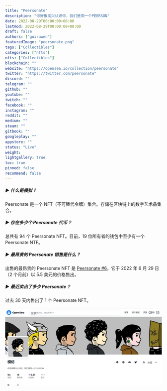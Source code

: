 ```yaml
---
title: "Peersonate"
description: "你好很高兴认识你，我们是同一个PEERSON"
date: 2022-08-29T00:00:00+08:00
lastmod: 2022-08-29T00:00:00+08:00
draft: false
authors: ["guiruwen"]
featuredImage: "peersonate.png"
tags: ["Collectibles"]
categories: ["nfts"]
nfts: ["Collectibles"]
blockchain: ""
website: "https://opensea.io/collection/peersonate"
twitter: "https://twitter.com/peersonate"
discord: ""
telegram: ""
github: ""
youtube: ""
twitch: ""
facebook: ""
instagram: ""
reddit: ""
medium: ""
steam: ""
gitbook: ""
googleplay: ""
appstore: ""
status: "Live"
weight: 
lightgallery: true
toc: true
pinned: false
recommend: false
---
```

##### ▶ 什么是模拟？

Peersonate 是一个 NFT（不可替代令牌）集合。存储在区块链上的数字艺术品集合。

##### ▶ 存在多少个 Peersonate 代币？

总共有 94 个 Peersonate NFT。目前，19 位所有者的钱包中至少有一个 Peersonate NTF。

##### ▶ 最昂贵的 Peersonate 销售是什么？

出售的最昂贵的 Peersonate NFT 是 [Peersonate #6](https://www.nft-stats.com/asset/0x0f12806e939171476e8eff11ddfcc4306859b478/5)。它于 2022 年 6 月 29 日（2 个月前）以 5.5 美元的价格售出。

##### ▶ 最近卖出了多少 Peersonate？

过去 30 天内售出了 1 个 Peersonate NFT。



![nft](01.png)